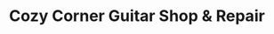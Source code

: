 ---
title: "Cozy Corner Guitar Shop & Repair"
url: /washburn/cozy-corner-guitar-shop-and-repair/
shop: musical instrument
---
